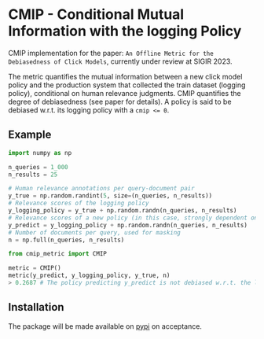 # CMIP - Conditional Mutual Information with the logging Policy
CMIP implementation for the paper: `An Offline Metric for the Debiasedness of Click Models`, currently under review at SIGIR 2023.

The metric quantifies the mutual information between a new click model policy and the production system that collected the train dataset (logging policy), conditional on human relevance judgments. CMIP quantifies the degree of debiasedness (see paper for details). A policy is said to be debiased w.r.t. its logging policy with a `cmip <= 0`.  

## Example
```Python
import numpy as np

n_queries = 1_000
n_results = 25

# Human relevance annotations per query-document pair
y_true = np.random.randint(5, size=(n_queries, n_results))
# Relevance scores of the logging policy
y_logging_policy = y_true + np.random.randn(n_queries, n_results)
# Relevance scores of a new policy (in this case, strongly dependent on logging policy) 
y_predict = y_logging_policy + np.random.randn(n_queries, n_results)
# Number of documents per query, used for masking
n = np.full(n_queries, n_results)
```

```Python
from cmip_metric import CMIP

metric = CMIP()
metric(y_predict, y_logging_policy, y_true, n)
> 0.2687 # The policy predicting y_predict is not debiased w.r.t. the logging policy.
```
## Installation
The package will be made available on [pypi](https://pypi.org/) on acceptance.
